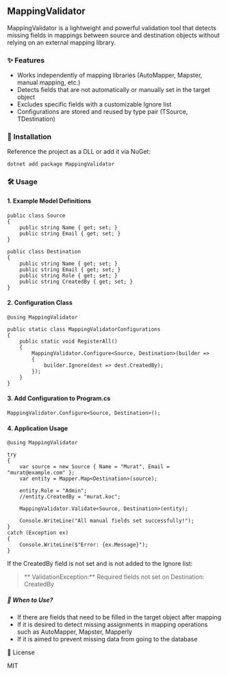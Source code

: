 ## MappingValidator

MappingValidator is a lightweight and powerful validation tool that detects missing fields in mappings between source and destination objects without relying on an external mapping library.

### ✨ Features

- Works independently of mapping libraries (AutoMapper, Mapster, manual mapping, etc.)
- Detects fields that are not automatically or manually set in the target object
- Excludes specific fields with a customizable Ignore list
- Configurations are stored and reused by type pair (TSource, TDestination)

### 🚀 Installation

Reference the project as a DLL or add it via NuGet:

    dotnet add package MappingValidator

### 🛠️ Usage

#### 1. Example Model Definitions

    public class Source
    {
        public string Name { get; set; }
        public string Email { get; set; }
    }
    
    public class Destination
    {
        public string Name { get; set; }
        public string Email { get; set; }
        public string Role { get; set; }
        public string CreatedBy { get; set; }
    }

#### 2. Configuration Class
    @using MappingValidator

    public static class MappingValidatorConfigurations
    {
        public static void RegisterAll()
        {
            MappingValidator.Configure<Source, Destination>(builder =>
            {
                builder.Ignore(dest => dest.CreatedBy);
            });
        }
    }

#### 3. Add Configuration to Program.cs

    MappingValidator.Configure<Source, Destination>();

#### 4. Application Usage
    @using MappingValidator

    try
    {
        var source = new Source { Name = "Murat", Email = "murat@example.com" };
        var entity = Mapper.Map<Destination>(source);
    
        entity.Role = "Admin";
        //entity.CreatedBy = "murat.koc";
    
        MappingValidator.Validate<Source, Destination>(entity);
    
        Console.WriteLine("All manual fields set successfully!");
    }
    catch (Exception ex)
    {
        Console.WriteLine($"Error: {ex.Message}");
    }

If the CreatedBy field is not set and is not added to the Ignore list:

> ** ValidationException:** Required fields not set on Destination: CreatedBy

##### 🎯 When to Use?

- If there are fields that need to be filled in the target object after mapping
- If it is desired to detect missing assignments in mapping operations such as AutoMapper, Mapster, Mapperly
- If it is aimed to prevent missing data from going to the database

📄 License

MIT
